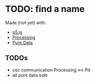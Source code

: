 # TODO: find a name

Made (not yet) with:
+ [p5.js](https://p5js.org/)
+ [Processing](https://processing.org/)
+ [Pure Data](https://puredata.info/)

## TODOs
- osc communication Processing <-> Pd
- all pure data side
